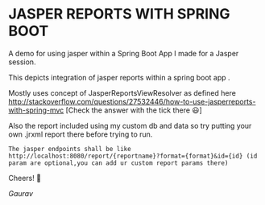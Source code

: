 # JASPER REPORTS WITH SPRING BOOT
A demo for using jasper within a Spring Boot App I made for a Jasper session.

This depicts integration of jasper reports within a spring boot app .

Mostly uses concept of JasperReportsViewResolver as defined here http://stackoverflow.com/questions/27532446/how-to-use-jasperreports-with-spring-mvc 
[Check the answer with the tick there :smiley:]

Also the report included using my custom db and data so try putting your own .jrxml report there before trying to run.

`The jasper endpoints shall be like http://localhost:8080/report/{reportname}?format={format}&id={id} (id param are optional,you can add ur custom report params there)`


Cheers! :wine_glass:

_Gaurav_

